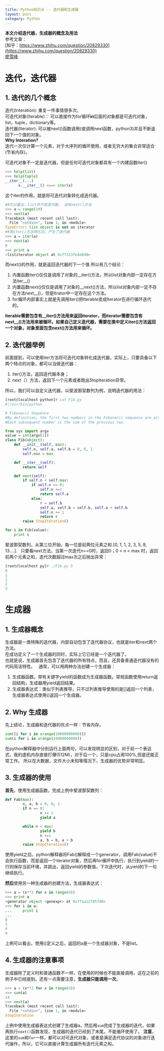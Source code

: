 ```yaml
---
title: Python知识点 -- 迭代器和生成器
layout: post
category: Python
---
```


**本文介绍迭代器，生成器的概念及用法**  
参考文章：  
[知乎：https://www.zhihu.com/question/20829330](https://www.zhihu.com/question/20829330)  
[廖雪峰](http://www.liaoxuefeng.com/wiki/001374738125095c955c1e6d8bb493182103fac9270762a000/00138681965108490cb4c13182e472f8d87830f13be6e88000)  

# 迭代，迭代器
## 1. 迭代的几个概念
迭代(Interation): 重复一件事情很多次。  
可迭代对象(Iterable)： 可以直接作为for循环**in**后面的对象都是可迭代对象，list，tuple，dictionary等。  
迭代器(Iterator): 可以被next()函数调用(或调用next函数，python3)并且不断返回下一个值的对象。  
**Why Interation?**  
迭代一次仅计算一个元素，对于大序列的循环使用，或者无穷大的集合非常适合(节省内存)。  

可迭代对象不一定是迭代器，但是任何可迭代对象都具有一个内建函数iter()
```python
>>> help(list)
>>> help(tuple)
__iter__(...)
      x.__iter__() <==> iter(x)
```
这个iter的作用，就是将可迭代对象转化成迭代器。
```python
##可以看出，list并不是迭代器， 没有next()方法
>>> a = range(10)
>>> next(a)
Traceback (most recent call last):
  File "<stdin>", line 1, in <module>
TypeError: list object is not an iterator
##用iter()方法转化后，产生了迭代器
>>> a = iter(a)
>>> next(a)
0
>>> print a
<listiterator object at 0x7f313fe4e0d0>
```
而next()的作用，就是返回迭代器的下一个值
所以有几个结论：
1. 内置函数iter()仅仅是调用了对象的__iter()方法，所以list对象内部一定存在方法iter__()  
2. 内置函数next()仅仅是调用了对象的__next()方法，所以list对象内部一定不存在方法next__()，但是Itrator中一定存在这个方法。
3. for循环内部事实上就是先调用iter()把Iterable变成Iterator在进行循环迭代的。

**iterable需要包含有__iter()方法用来返回iterator，而iterator需要包含有next__()方法用来被循环。如果自己定义迭代器，需要在类中定义iter()方法返回一个对象，对象里面包含next()方法用来循环。**
## 2. 迭代器举例
前面提到，可以使用iter方法将可迭代对象转化成迭代器，实际上，只要具备以下两个特点的对象，都可以当做迭代器：
1. iter()方法，返回迭代器本身；
2. next（）方法，返回下一个元素或者跑出StopIteration异常。

所以，我们可以自定义迭代器，以斐波那契数列为例，说明迭代器的用法：
```python
[root@localhost python]# cat Fib.py
#!/usr/bin/python

# Fibonacci Sequence
#By definition, the first two numbers in the Fibonacci sequence are either 1 and 1, or 0 and 1.
#Each subsequent number is the sum of the previous two.

from sys import argv
value = int(argv[1])
class Fib(object):
	def __init__(self, max):
		self.n, self.a, self.b = 0, 0, 1	
		self.max = max

	def __iter__(self):
		return self

	def next(self):
		if self.n < self.max: 
			if self.n == 0:  
				self.n +=1
				return self.a
			else:
				r = self.b
				self.a, self.b = self.b, self.a + self.b
				self.n += 1
				return r
		raise StopIteration()

for i in Fib(value):
	print i
```
斐波那契数列，从第三位开始，每一位是前两位元素之和.[0, 1, 1, 2, 3, 5, 8, 13....].  
只要看next方法，当第一次迭代n==0时，返回0；0 < n < max 时，返回前两个元素之和，迭代次数超过max次之后抛出异常：  
```python
[root@localhost py]# ./Fib.py 5
0
1
1
2
3
```
# 生成器
## 1. 生成器概念
生成器是一类特殊的迭代器，内部自动包含了迭代器协议，也就是iter和next两个方法。   
在成功定义了一个生成器的同时，实际上它已经是一个迭代器了。  
也就是说，生成器首先包含了迭代器的所有特点，而且，还具备普通迭代器没有的代码简洁特性。  
通常，可以用两种办法创建一个生成器：  
1. 生成器函数。带有关键字yield的函数成为生成器函数。常规函数使用return返回结构，生成器用yield返回结果。  
2. 生成器表达式：类似于列表推导，只不过列表推导使用的是[]返回一个列表，生成器表达式使用()返回一个生成器。

## 2. Why 生成器
先上结论，生成器和迭代器的优点一样：节省内存。
```python
sum([i for i in xrange(10000000000)])
sum(i for i in xrange(10000000000))
```
在python解释器中分别运行上面两句，可以发现明显的区别，对于前一个表达式，我的虚机内存直接打爆(512M)，对于后一个，只是cpu占用100%,但是还能正常工作。
所以在大数据，文件大小未知等情况下，生成器的优势非常明显。

## 3. 生成器的使用
**首先**，使用生成器函数，完成上例中斐波那契数列：
```python
def Fab(max):
        n, a, b = 0, 0, 1
        if n == 0:
                n += 1
                yield a

        while n < max:
                yield b
                n +=1
                a, b = b, a + b
        raise StopIteration()
```
使用yield之后，python解释器将Fab()解释成一个generator，调用Fab(value)不会执行函数，而是返回一个iterator对象，然后再for循环中执行，执行到yield的一行则保存当前环境，并跳出，返回yield的参数值，下次迭代时，从yield的下一句继续执行。

**然后**使用另一种生成器的创建方法，生成器表达式：
```python
>>> a = (x**2 for x in range(4))
>>> print a
<generator object <genexpr> at 0x7f1a127857d0>
>>> for i in a:
...     print i
... 
0
1
4
9
```
上例可以看出，使用()定义之后，返回的a是一个生成器对象，不是list。
## 4. 生成器的注意事项
生成器除了定义时和普通函数不一样，在使用的时候也不能直接调用，这在之前的例子中已经提到。还有一点需要注意，**生成器只能调用一次**。  
```python
>>> a = (x**2 for x in range(4))
>>> sum(a)
14
>>> next(a)
Traceback (most recent call last):
  File "<stdin>", line 1, in <module>
StopIteration
```
上例中使用生成器表达式创建了生成器a，然后用`sum`完成了生成器的迭代，如果再执行`next()`函数发现，生成器的迭代已经到了末尾，不能循环使用了。
**注意**，这里的`sum`和`for`一样，都可以对可迭代对象，或者是满足迭代协议的对象进行迭代操作，所以，它可以直接计算生成器所有迭代元素之和。

